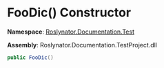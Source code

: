 # FooDic\(\) Constructor

**Namespace**: [Roslynator.Documentation.Test](../../README.md)

**Assembly**: Roslynator\.Documentation\.TestProject\.dll

```csharp
public FooDic()
```

